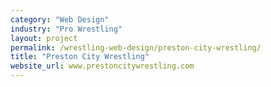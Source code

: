 ```yaml
---
category: "Web Design"
industry: "Pro Wrestling"
layout: project
permalink: /wrestling-web-design/preston-city-wrestling/
title: "Preston City Wrestling"
website_url: www.prestoncitywrestling.com
---
```

